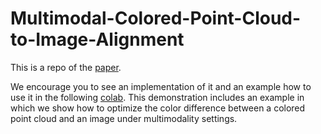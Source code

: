 # Multimodal-Colored-Point-Cloud-to-Image-Alignment

This is a repo of the [paper](https://openaccess.thecvf.com/content/CVPR2022/html/Rotstein_Multimodal_Colored_Point_Cloud_to_Image_Alignment_CVPR_2022_paper.html).

We encourage you to see an implementation of it and an example how to use it in the following [colab](https://colab.research.google.com/drive/1M_FX4BNDZdSvyzG-htjs-g_IlSvn1mwM#scrollTo=D9dS327Qjef_).
This demonstration includes an example in which we show how to optimize the color difference between a colored point cloud and an image under multimodality settings.

[](https://drive.google.com/uc?export=view&id=100in8Tn2bvdf7eNVDa0Y4hkcUPHuQJgD)
